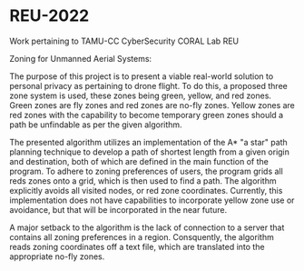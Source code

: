 # REU-2022
Work pertaining to TAMU-CC CyberSecurity CORAL Lab REU

Zoning for Unmanned Aerial Systems:

The purpose of this project is to present a viable real-world solution to personal privacy as pertaining to drone flight. To do this, a proposed three zone system is used, these zones being green, yellow, and red zones. Green zones are fly zones and red zones are no-fly zones. Yellow zones are red zones with the capability to become temporary green zones should a path be unfindable as per the given algorithm. 

The presented algorithm utilizes an implementation of the A* "a star" path planning technique to develop a path of shortest length from a given origin and destination, both of which are defined in the main function of the program. To adhere to zoning preferences of users, the program grids all reds zones onto a grid, which is then used to find a path. The algorithm explicitly avoids all visited nodes, or red zone coordinates. Currently, this implementation does not have capabilities to incorporate yellow zone use or avoidance, but that will be incorporated in the near future. 

A major setback to the algorithm is the lack of connection to a server that contains all zoning preferences in a region. Consquently,  the algorithm reads zoning coordinates off a text file, which are translated into the appropriate no-fly zones.
